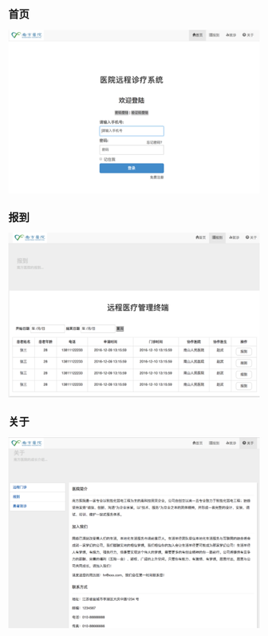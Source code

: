 ## 首页
![](https://github.com/y992/test/blob/master/img/index.png)

## 报到
![](https://github.com/y992/test/blob/master/img/report.png)

## 关于
![](https://github.com/y992/test/blob/master/img/about.png)